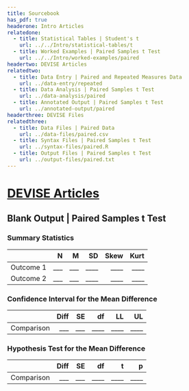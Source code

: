 ```yaml
---
title: Sourcebook
has_pdf: true
headerone: Intro Articles
relatedone:
  - title: Statistical Tables | Student's t
    url: ../../Intro/statistical-tables/t
  - title: Worked Examples | Paired Samples t Test
    url: ../../Intro/worked-examples/paired
headertwo: DEVISE Articles
relatedtwo:
  - title: Data Entry | Paired and Repeated Measures Data
    url: ../data-entry/repeated
  - title: Data Analysis | Paired Samples t Test
    url: ../data-analysis/paired
  - title: Annotated Output | Paired Samples t Test
    url: ../annotated-output/paired
headerthree: DEVISE Files
relatedthree:
  - title: Data Files | Paired Data
    url: ../data-files/paired.csv
  - title: Syntax Files | Paired Samples t Test
    url: ../syntax-files/paired.R
  - title: Output Files | Paired Samples t Test
    url: ../output-files/paired.txt
---
```


# [DEVISE Articles](../index.md)

## Blank Output | Paired Samples t Test

### Summary Statistics

|           | N   | M   | SD   | Skew | Kurt |
|-----------|----:|----:|-----:|-----:|-----:|
| Outcome 1 | ___ | ___ | ____ | ____ | ____ |
| Outcome 2 | ___ | ___ | ____ | ____ | ____ |

### Confidence Interval for the Mean Difference

|            | Diff | SE  | df   | LL   | UL   |
|------------|-----:|----:|-----:|-----:|-----:|
| Comparison |  ___ | ___ | ____ | ____ | ____ |

### Hypothesis Test for the Mean Difference

|            | Diff | SE  | df   | t    | p    |
|------------|-----:|----:|-----:|-----:|-----:|
| Comparison |  ___ | ___ | ____ | ____ | ____ |
